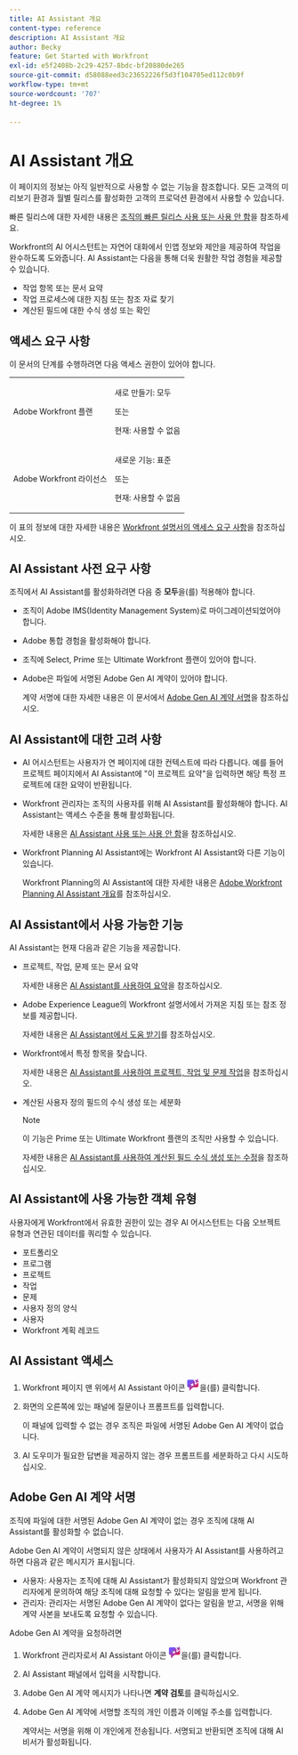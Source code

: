 ```yaml
---
title: AI Assistant 개요
content-type: reference
description: AI Assistant 개요
author: Becky
feature: Get Started with Workfront
exl-id: e5f2408b-2c29-4257-8bdc-bf20880de265
source-git-commit: d58088eed3c23652226f5d3f104705ed112c0b9f
workflow-type: tm+mt
source-wordcount: '707'
ht-degree: 1%

---
```


# AI Assistant 개요

<span class="preview">이 페이지의 정보는 아직 일반적으로 사용할 수 없는 기능을 참조합니다. 모든 고객의 미리보기 환경과 월별 릴리스를 활성화한 고객의 프로덕션 환경에서 사용할 수 있습니다. </span>

<span class="preview">빠른 릴리스에 대한 자세한 내용은 [조직의 빠른 릴리스 사용 또는 사용 안 함](/help/quicksilver/administration-and-setup/set-up-workfront/configure-system-defaults/enable-fast-release-process.md)을 참조하세요. </span>

Workfront의 AI 어시스턴트는 자연어 대화에서 인앱 정보와 제안을 제공하여 작업을 완수하도록 도와줍니다. AI Assistant는 다음을 통해 더욱 원활한 작업 경험을 제공할 수 있습니다.

* 작업 항목 또는 문서 요약
* 작업 프로세스에 대한 지침 또는 참조 자료 찾기
* 계산된 필드에 대한 수식 생성 또는 확인

## 액세스 요구 사항

이 문서의 단계를 수행하려면 다음 액세스 권한이 있어야 합니다.

<table style="table-layout:auto"> 
 <col> 
 <col> 
 <tbody> 
  <tr> 
   <td role="rowheader">Adobe Workfront 플랜</td> 
   <td><p>새로 만들기: 모두</p>
       <p>또는</p>
       <p>현재: 사용할 수 없음</p></td>
  </tr> 
  <tr> 
   <td role="rowheader">Adobe Workfront 라이선스</td> 
   <td><p>새로운 기능: 표준</p>
       <p>또는</p>
       <p>현재: 사용할 수 없음</p></td>
  </tr> 
 </tbody> 
</table>

이 표의 정보에 대한 자세한 내용은 [Workfront 설명서의 액세스 요구 사항](/help/quicksilver/administration-and-setup/add-users/access-levels-and-object-permissions/access-level-requirements-in-documentation.md)을 참조하십시오.

## AI Assistant 사전 요구 사항

조직에서 AI Assistant를 활성화하려면 다음 중 **모두**&#x200B;을(를) 적용해야 합니다.

* 조직이 Adobe IMS(Identity Management System)로 마이그레이션되었어야 합니다.
* Adobe 통합 경험을 활성화해야 합니다.
* 조직에 Select, Prime 또는 Ultimate Workfront 플랜이 있어야 합니다.
* Adobe은 파일에 서명된 Adobe Gen AI 계약이 있어야 합니다.

  계약 서명에 대한 자세한 내용은 이 문서에서 [Adobe Gen AI 계약 서명](/help/quicksilver/workfront-basics/ai-assistant/ai-assistant-overview.md#sign-the-adobe-gen-ai-agreement)을 참조하십시오.

## AI Assistant에 대한 고려 사항

* AI 어시스턴트는 사용자가 연 페이지에 대한 컨텍스트에 따라 다릅니다. 예를 들어 프로젝트 페이지에서 AI Assistant에 &quot;이 프로젝트 요약&quot;을 입력하면 해당 특정 프로젝트에 대한 요약이 반환됩니다.
* Workfront 관리자는 조직의 사용자를 위해 AI Assistant를 활성화해야 합니다. AI Assistant는 액세스 수준을 통해 활성화됩니다.

  자세한 내용은 [AI Assistant 사용 또는 사용 안 함](/help/quicksilver/workfront-basics/ai-assistant/enable-or-disable-assistant.md)을 참조하십시오.

* Workfront Planning AI Assistant에는 Workfront AI Assistant와 다른 기능이 있습니다.

  Workfront Planning의 AI Assistant에 대한 자세한 내용은 [Adobe Workfront Planning AI Assistant 개요](/help/quicksilver/planning/general/planning-ai-assistant-overview.md)를 참조하십시오.


## AI Assistant에서 사용 가능한 기능

AI Assistant는 현재 다음과 같은 기능을 제공합니다.

* 프로젝트, 작업, 문제 또는 문서 요약

  자세한 내용은 [AI Assistant를 사용하여 요약](/help/quicksilver/workfront-basics/ai-assistant/summarize-this.md)을 참조하십시오.

* Adobe Experience League의 Workfront 설명서에서 가져온 지침 또는 참조 정보를 제공합니다.

  자세한 내용은 [AI Assistant에서 도움 받기](/help/quicksilver/workfront-basics/ai-assistant/use-ai-to-retrieve-instructions.md)를 참조하십시오.

<div class="preview">

* Workfront에서 특정 항목을 찾습니다.

  자세한 내용은 [AI Assistant를 사용하여 프로젝트, 작업 및 문제 작업](/help/quicksilver/workfront-basics/ai-assistant/work-with-pti-through-ai-assisant.md)을 참조하십시오.

</div>

* 계산된 사용자 정의 필드의 수식 생성 또는 세분화

  >[!NOTE]
  >
  >이 기능은 Prime 또는 Ultimate Workfront 플랜의 조직만 사용할 수 있습니다.

  자세한 내용은 [AI Assistant를 사용하여 계산된 필드 수식 생성 또는 수정](/help/quicksilver/workfront-basics/ai-assistant/use-ai-assistant-to-check-formulas.md)을 참조하십시오.

<!--<div class="preview">
* Summarizing updates, uploaded documents, and other notable changes about your projects within the following time frames: 24 hours, 3 days, 7 days in Priorities.

For more information, see [Catch up on work in Priorities](/help/quicksilver/workfront-basics/priorities/catch-me-up.md).

</div>-->

## AI Assistant에 사용 가능한 객체 유형

사용자에게 Workfront에서 유효한 권한이 있는 경우 AI 어시스턴트는 다음 오브젝트 유형과 연관된 데이터를 쿼리할 수 있습니다.

* 포트폴리오
* 프로그램
* 프로젝트
* 작업
* 문제
* 사용자 정의 양식
* 사용자
* Workfront 계획 레코드


## AI Assistant 액세스

1. Workfront 페이지 맨 위에서 AI Assistant 아이콘 ![](/help/quicksilver/workfront-basics/ai-assistant/assets/ai-assistant-icon.png)을(를) 클릭합니다.
1. 화면의 오른쪽에 있는 패널에 질문이나 프롬프트를 입력합니다.

   이 패널에 입력할 수 없는 경우 조직은 파일에 서명된 Adobe Gen AI 계약이 없습니다.

1. AI 도우미가 필요한 답변을 제공하지 않는 경우 프롬프트를 세분화하고 다시 시도하십시오.

## Adobe Gen AI 계약 서명

조직에 파일에 대한 서명된 Adobe Gen AI 계약이 없는 경우 조직에 대해 AI Assistant를 활성화할 수 없습니다.

Adobe Gen AI 계약이 서명되지 않은 상태에서 사용자가 AI Assistant를 사용하려고 하면 다음과 같은 메시지가 표시됩니다.

* 사용자: 사용자는 조직에 대해 AI Assistant가 활성화되지 않았으며 Workfront 관리자에게 문의하여 해당 조직에 대해 요청할 수 있다는 알림을 받게 됩니다.
* 관리자: 관리자는 서명된 Adobe Gen AI 계약이 없다는 알림을 받고, 서명을 위해 계약 사본을 보내도록 요청할 수 있습니다.

Adobe Gen AI 계약을 요청하려면

1. Workfront 관리자로서 AI Assistant 아이콘 ![](/help/quicksilver/workfront-basics/ai-assistant/assets/ai-assistant-icon.png)을(를) 클릭합니다.
1. AI Assistant 패널에서 입력을 시작합니다.
1. Adobe Gen AI 계약 메시지가 나타나면 **계약 검토**&#x200B;를 클릭하십시오.
1. Adobe Gen AI 계약에 서명할 조직의 개인 이름과 이메일 주소를 입력합니다.

   계약서는 서명을 위해 이 개인에게 전송됩니다. 서명되고 반환되면 조직에 대해 AI 비서가 활성화됩니다.
